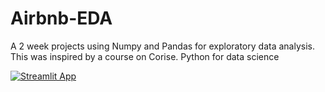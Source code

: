 # Airbnb-EDA
A 2 week projects using Numpy and Pandas for exploratory data analysis. This was inspired by a course on Corise. Python for data science


[![Streamlit App](https://static.streamlit.io/badges/streamlit_badge_black_white.svg)](https://yummyamy-airbnb-eda.streamlit.app)
